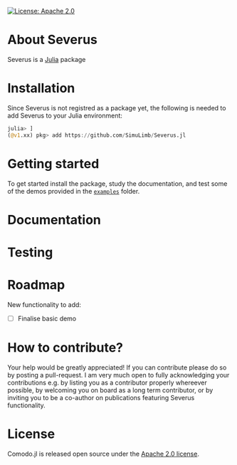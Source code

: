 [![License: Apache 2.0](https://img.shields.io/badge/License-Apache-blue.svg)](https://github.com/SimuLimb/Severus.jl/blob/main/LICENSE)

# About Severus
Severus is a [Julia](https://julialang.org/) package 

# Installation
Since Severus is not registred as a package yet, the following is needed to add Severus to your Julia environment: 
```julia
julia> ]
(@v1.xx) pkg> add https://github.com/SimuLimb/Severus.jl
```

# Getting started
To get started install the package, study the documentation, and test some of the demos provided in the [`examples`](https://github.com/SimuLimb/Severus.jl/tree/main/examples) folder. 

# Documentation 

# Testing 

# Roadmap
New functionality to add:
- [ ] Finalise basic demo

# How to contribute? 
Your help would be greatly appreciated! If you can contribute please do so by posting a pull-request. I am very much open to fully acknowledging your contributions e.g. by listing you as a contributor properly whereever possible, by welcoming you on board as a long term contributor, or by inviting you to be a co-author on publications featuring Severus functionality. 

# License 
Comodo.jl is released open source under the [Apache 2.0 license](https://github.com/SimuLimb/Severus.jl/blob/main/LICENSE).
